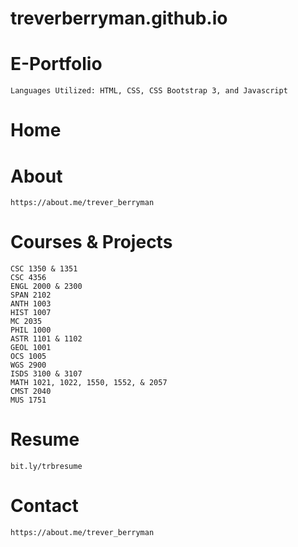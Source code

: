 # treverberryman.github.io
# E-Portfolio
    Languages Utilized: HTML, CSS, CSS Bootstrap 3, and Javascript
#
# Home 
#
#
# About 
    https://about.me/trever_berryman
# Courses & Projects
    CSC 1350 & 1351
    CSC 4356
    ENGL 2000 & 2300
    SPAN 2102
    ANTH 1003
    HIST 1007
    MC 2035
    PHIL 1000
    ASTR 1101 & 1102
    GEOL 1001
    OCS 1005
    WGS 2900
    ISDS 3100 & 3107 
    MATH 1021, 1022, 1550, 1552, & 2057
    CMST 2040
    MUS 1751
# Resume
    bit.ly/trbresume
# Contact
    https://about.me/trever_berryman
